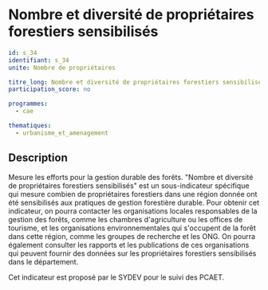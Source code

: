 # Nombre et diversité de propriétaires forestiers sensibilisés

```yaml
id: s_34
identifiant: s_34
unite: Nombre de propriétaires

titre_long: Nombre et diversité de propriétaires forestiers sensibilisés
participation_score: no

programmes:
  - cae

thematiques:
  - urbanisme_et_amenagement
```
## Description
Mesure les efforts pour la gestion durable des forêts. "Nombre et diversité de propriétaires forestiers sensibilisés" est un sous-indicateur spécifique qui mesure combien de propriétaires forestiers dans une région donnée ont été sensibilisés aux pratiques de gestion forestière durable. Pour obtenir cet indicateur, on pourra contacter les organisations locales responsables de la gestion des forêts, comme les chambres d'agriculture ou les offices de tourisme, et les organisations environnementales qui s'occupent de la forêt dans cette région, comme les groupes de recherche et les ONG. On pourra également consulter les rapports et les publications de ces organisations qui peuvent fournir des données sur les propriétaires forestiers sensibilisés dans le département.

Cet indicateur est proposé par le SYDEV pour le suivi des PCAET.
